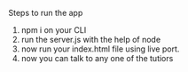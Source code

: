 Steps to run the app

1. npm i on your CLI
2. run the server.js with the help of node
3. now run your index.html file using live port.
4. now you can talk to any one of the tutiors
